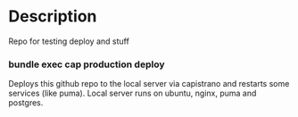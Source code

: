 # Description

Repo for testing deploy and stuff

### bundle exec cap production deploy

Deploys this github repo to the local server via capistrano and restarts some services (like puma).
Local server runs on ubuntu, nginx, puma and postgres.
